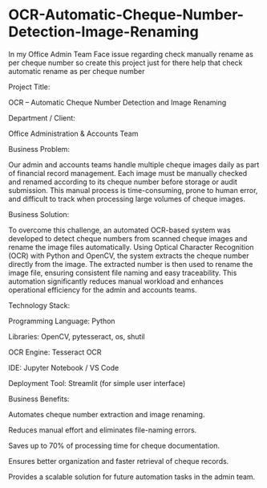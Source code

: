 # OCR-Automatic-Cheque-Number-Detection-Image-Renaming
In my Office Admin Team Face issue regarding check manually rename as per cheque number so create this project just for there help that check automatic rename as per cheque number


Project Title:

OCR – Automatic Cheque Number Detection and Image Renaming

Department / Client:

Office Administration & Accounts Team

Business Problem:

Our admin and accounts teams handle multiple cheque images daily as part of financial record management. Each image must be manually checked and renamed according to its cheque number before storage or audit submission.
This manual process is time-consuming, prone to human error, and difficult to track when processing large volumes of cheque images.

Business Solution:

To overcome this challenge, an automated OCR-based system was developed to detect cheque numbers from scanned cheque images and rename the image files automatically.
Using Optical Character Recognition (OCR) with Python and OpenCV, the system extracts the cheque number directly from the image. The extracted number is then used to rename the image file, ensuring consistent file naming and easy traceability.
This automation significantly reduces manual workload and enhances operational efficiency for the admin and accounts teams.

Technology Stack:

Programming Language: Python

Libraries: OpenCV, pytesseract, os, shutil

OCR Engine: Tesseract OCR

IDE: Jupyter Notebook / VS Code

Deployment Tool: Streamlit (for simple user interface)

Business Benefits:

Automates cheque number extraction and image renaming.

Reduces manual effort and eliminates file-naming errors.

Saves up to 70% of processing time for cheque documentation.

Ensures better organization and faster retrieval of cheque records.

Provides a scalable solution for future automation tasks in the admin team.
